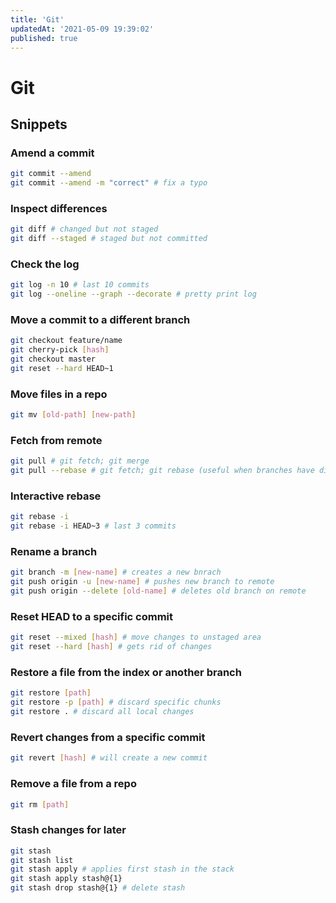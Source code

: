 ```yaml
---
title: 'Git'
updatedAt: '2021-05-09 19:39:02'
published: true
---
```


# Git

## Snippets

### Amend a commit

```bash
git commit --amend
git commit --amend -m "correct" # fix a typo
```

### Inspect differences

```bash
git diff # changed but not staged
git diff --staged # staged but not committed
```

### Check the log

```bash
git log -n 10 # last 10 commits
git log --oneline --graph --decorate # pretty print log
```

### Move a commit to a different branch

```bash
git checkout feature/name
git cherry-pick [hash]
git checkout master
git reset --hard HEAD~1
```

### Move files in a repo

```bash
git mv [old-path] [new-path]
```

### Fetch from remote

```bash
git pull # git fetch; git merge
git pull --rebase # git fetch; git rebase (useful when branches have diverged)
```

### Interactive rebase

```bash
git rebase -i
git rebase -i HEAD~3 # last 3 commits
```

### Rename a branch

```bash
git branch -m [new-name] # creates a new bnrach
git push origin -u [new-name] # pushes new branch to remote
git push origin --delete [old-name] # deletes old branch on remote
```

### Reset HEAD to a specific commit

```bash
git reset --mixed [hash] # move changes to unstaged area
git reset --hard [hash] # gets rid of changes
```

### Restore a file from the index or another branch

```bash
git restore [path]
git restore -p [path] # discard specific chunks
git restore . # discard all local changes
```

### Revert changes from a specific commit

```bash
git revert [hash] # will create a new commit
```

### Remove a file from a repo

```bash
git rm [path]
```

### Stash changes for later

```bash
git stash
git stash list
git stash apply # applies first stash in the stack
git stash apply stash@{1}
git stash drop stash@{1} # delete stash
```
